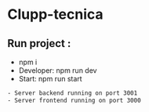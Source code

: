 # Clupp-tecnica

## Run project : 
- npm i 
- Developer: npm run dev
- Start: npm run start

```sh
- Server backend running on port 3001
- Server frontend running on port 3000
```
